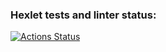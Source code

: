### Hexlet tests and linter status:
[![Actions Status](https://github.com/ChristinaVechkanova/python-project-49/workflows/hexlet-check/badge.svg)](https://github.com/ChristinaVechkanova/python-project-49/actions)
